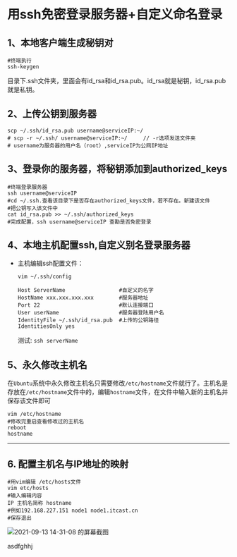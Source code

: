 # 用ssh免密登录服务器+自定义命名登录

## 1、本地客户端生成秘钥对

```
#终端执行
ssh-keygen
```

目录下.ssh文件夹，里面会有id_rsa和id_rsa.pub。id_rsa就是秘钥，id_rsa.pub就是私钥。

## 2、上传公钥到服务器

```
scp ~/.ssh/id_rsa.pub username@serviceIP:~/
# scp -r ~/.ssh/ username@serviceIP:~/     // -r选项发送文件夹
# username为服务器的用户名（root）,serviceIP为公网IP地址
```

## 3、登录你的服务器，将秘钥添加到authorized_keys

``` 
#终端登录服务器
ssh username@serviceIP
#cd ~/.ssh.查看该目录下是否存在authorized_keys文件，若不存在。新建该文件
#把公钥写入该文件中
cat id_rsa.pub >> ~/.ssh/authorized_keys
#完成配置，ssh username@serviceIP 查勘是否免密登录
```

## 4、本地主机配置ssh,自定义别名登录服务器

- 主机编辑ssh配置文件：

  ```
  vim ~/.ssh/config
  ```

  ```
  Host ServerName                 #自定义的名字
  HostName xxx.xxx.xxx.xxx        #服务器地址
  Port 22                         #默认连接端口
  User userName                   #服务器登陆用户名
  IdentityFile ~/.ssh/id_rsa.pub  #上传的公钥路径
  IdentitiesOnly yes
  ```

  测试:  `ssh serverName`

## 5、永久修改主机名

在`Ubuntu`系统中永久修改主机名只需要修改`/etc/hostname`文件就行了。主机名是存放在`/etc/hostname`文件中的，编辑`hostname`文件，在文件中输入新的主机名并保存该文件即可

```
vim /etc/hostname
#修改完重启查看修改过的主机名
reboot
hostname
```

--------------------------------

## 6. 配置主机名与IP地址的映射

```
#用vim编辑 /etc/hosts文件
vim etc/hosts
#输入编辑内容
IP 主机名简称 hostname
#例如192.168.227.151 node1 node1.itcast.cn
#保存退出
```



![2021-09-13 14-31-08 的屏幕截图](calvinqi.com/typora2021-09-13%252014-31-08%2520%25E7%259A%2584%25E5%25B1%258F%25E5%25B9%2595%25E6%2588%25AA%25E5%259B%25BE.png)



asdfghhj

